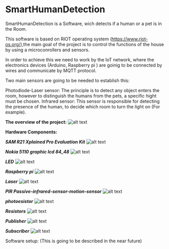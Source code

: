 # SmartHumanDetection

SmartHumanDetection is a Software, wich detects if a human or a pet is in the Room.

This software is based on RIOT operating system (https://www.riot-os.org/),the main goal of the project is to control the functions of the house by using a microconrollers and sensors.

In order to achieve this we need to work by the IoT network, where the electronics devices (Arduino, Raspberry pi ) are goinig to be connected by wires and communicate by MQTT protocol.

Two main sensors are going to be needed to establish this:

Photodiode-Laser sensor: The principle is to detect any object enters the room, however to distinguish the humans from the pets, a specific hight must be chosen. 
Infrared sensor: This sensor is responsible for detecting the presence of the human, to decide which room to turn the light on (For example).

**The overview of the project:**
![alt text](https://github.com/smartuni/SmartHumanDetection/blob/master/imgs/OverAll%20picture.PNG) 


**Hardware Components:**

***SAM R21 Xplained Pro Evaluation Kit*** 
![alt text](https://github.com/smartuni/SmartHumanDetection/blob/master/imgs/SAM%2BR21%2BXplained%2BPro%2BEvaluation%2BKit%2B5511ec1bc0543.png)

***Nokia 5110 graphic lcd 84_48***
![alt text](https://github.com/smartuni/SmartHumanDetection/blob/master/imgs/nokia_5110_graphic_lcd_84_48-500x500.jpg)

***LED*** 
![alt text](https://github.com/smartuni/SmartHumanDetection/blob/master/imgs/LED5MM.png)

***Raspberry pi***
![alt text](https://github.com/smartuni/SmartHumanDetection/blob/master/imgs/91zSu44%2B34L._SX355_.jpg)

***Laser***
![alt text](https://github.com/smartuni/SmartHumanDetection/blob/master/imgs/NEJE-DK-8-KZ-1000mW-DIY-Laser-Machine-Parts-Laser-Module-High-Power-Violet-Light-Laser.jpg_640x640.jpg)

***PIR Passive-infrared-sensor-motion-sensor*** 
![alt text](https://github.com/smartuni/SmartHumanDetection/blob/master/imgs/hc-sr501-pir-passive-infrared-sensor-motion-sensor-arduino-arelectronics-1709-23-F528300_1.jpg)

***photoesistor***
![alt text](https://github.com/smartuni/SmartHumanDetection/blob/master/imgs/photo-resistor.jpg)

***Resistors***
![alt text](https://github.com/smartuni/SmartHumanDetection/blob/master/imgs/Resistors-Array.jpg)

***Publisher***
![alt text](https://github.com/smartuni/SmartHumanDetection/blob/master/imgs/publisher.PNG)

***Subscriber***
![alt text](https://github.com/smartuni/SmartHumanDetection/blob/d85e56822681ab2eca09a19629c64cf6e5d39c09/SHD_subscriber/Samr21-xpro1.jpg)


Software setup: 
(This is going to be described in the near future)


